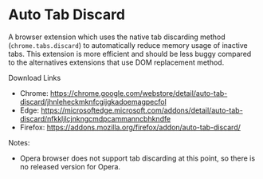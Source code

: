 # Auto Tab Discard
A browser extension which uses the native tab discarding method (`chrome.tabs.discard`) to automatically reduce memory usage of inactive tabs. This extension is more efficient and should be less buggy compared to the alternatives extensions that use DOM replacement method.

Download Links
  * Chrome: https://chrome.google.com/webstore/detail/auto-tab-discard/jhnleheckmknfcgijgkadoemagpecfol
  * Edge: https://microsoftedge.microsoft.com/addons/detail/auto-tab-discard/nfkkljlcjnkngcmdpcammanncbhkndfe
  * Firefox: https://addons.mozilla.org/firefox/addon/auto-tab-discard/

Notes:
  * Opera browser does not support tab discarding at this point, so there is no released version for Opera.
